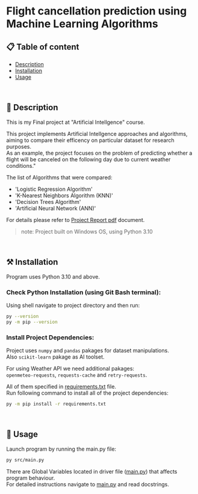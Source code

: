 # Flight cancellation prediction using Machine Learning Algorithms

## 📋 Table of content

- [Description](#-description)
- [Installation](#-installation)
- [Usage](#-usage)

<br/>

## 📖 Description
This is my Final project at "Artificial Intellgence" course.

This project implements Artificial Intellgence approaches and algorithms, aiming to compare their efficency on particular dataset for research purposes.<br/>
As an example, the project focuses on the problem of predicting whether a flight will be canceled on the following day due to current weather conditions."

The list of Algorithms that were compared:
- 'Logistic Regression Algorithm'
- 'K-Nearest Neighbors Algorithm (KNN)'
- 'Decision Trees Algorithm'
- 'Artificial Neural Network (ANN)'

For details please refer to [Project Report pdf](Project%20Report%20-%20Flight%20cancellation%20prediction%20depending%20on%20weather%20conditions%20day%20before%20flight%20using%20Machine%20Learning%20Algorithms..pdf "Project Report") document.

> note: Project built on Windows OS, using Python 3.10

<br/>

## ⚒ Installation 
Program uses Python 3.10 and above.

### Check Python Installation (using Git Bash terminal):
Using shell navigate to project directory and then run:
```bash
py --version
py -m pip --version
```
### Install Project Dependencies:
Project uses `numpy` and `pandas` pakages for dataset manipulations.<br/>
Also `scikit-learn` pakage as AI toolset.

For using Weather API we need additional pakages: <br/>
`openmeteo-requests`, `requests-cache` and `retry-requests`. 

All of them specified in [requirements.txt](requirements.txt "Project Dependencies File") file.<br/>
Run following command to install all of the project dependencies:

```bash
py -m pip install -r requirements.txt
```

<br/>

## 🚀 Usage
Launch program by running the main.py file:
```bash
py src/main.py
```
There are Global Variables located in driver file ([main.py](src/main.py "main.py")) that affects program behaviour.<br/>
For detailed instructions navigate to [main.py](src/main.py "main.py") and read docstrings.

<!-- readme version 2024-08-21 -->
